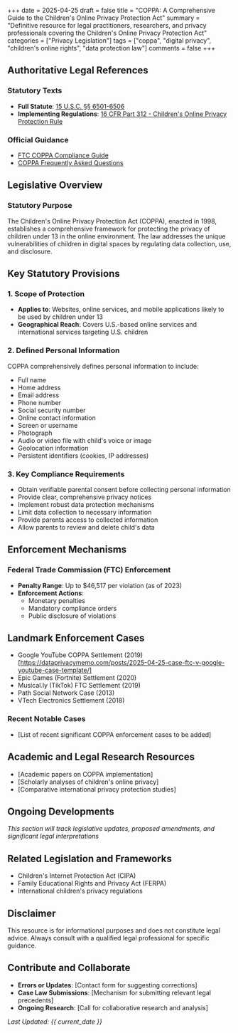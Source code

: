 +++
date = 2025-04-25
draft = false
title = "COPPA: A Comprehensive Guide to the Children's Online Privacy Protection Act"
summary = "Definitive resource for legal practitioners, researchers, and privacy professionals covering the Children's Online Privacy Protection Act"
categories = ["Privacy Legislation"]
tags = ["coppa", "digital privacy", "children's online rights", "data protection law"]
comments = false
+++

## Authoritative Legal References

### Statutory Texts
- **Full Statute**: [15 U.S.C. §§ 6501-6506](https://www.govinfo.gov/app/details/USCODE-2020-title15/USCODE-2020-title15-chap91)
- **Implementing Regulations**: [16 CFR Part 312 - Children's Online Privacy Protection Rule](https://www.ecfr.gov/current/title-16/part-312)

### Official Guidance
- [FTC COPPA Compliance Guide](https://www.ftc.gov/business-guidance/privacy-security/children%27s-privacy)
- [COPPA Frequently Asked Questions](https://www.ftc.gov/tips-advice/business-center/guidance/frequently-asked-questions-about-coppa)

## Legislative Overview

### Statutory Purpose
The Children's Online Privacy Protection Act (COPPA), enacted in 1998, establishes a comprehensive framework for protecting the privacy of children under 13 in the online environment. The law addresses the unique vulnerabilities of children in digital spaces by regulating data collection, use, and disclosure.

## Key Statutory Provisions

### 1. Scope of Protection
- **Applies to**: Websites, online services, and mobile applications likely to be used by children under 13
- **Geographical Reach**: Covers U.S.-based online services and international services targeting U.S. children

### 2. Defined Personal Information
COPPA comprehensively defines personal information to include:
- Full name
- Home address
- Email address
- Phone number
- Social security number
- Online contact information
- Screen or username
- Photograph
- Audio or video file with child's voice or image
- Geolocation information
- Persistent identifiers (cookies, IP addresses)

### 3. Key Compliance Requirements
- Obtain verifiable parental consent before collecting personal information
- Provide clear, comprehensive privacy notices
- Implement robust data protection mechanisms
- Limit data collection to necessary information
- Provide parents access to collected information
- Allow parents to review and delete child's data

## Enforcement Mechanisms

### Federal Trade Commission (FTC) Enforcement
- **Penalty Range**: Up to $46,517 per violation (as of 2023)
- **Enforcement Actions**: 
  * Monetary penalties
  * Mandatory compliance orders
  * Public disclosure of violations

## Landmark Enforcement Cases
- Google YouTube COPPA Settlement (2019)[https://dataprivacymemo.com/posts/2025-04-25-case-ftc-v-google-youtube-case-template/]
- Epic Games (Fortnite) Settlement (2020)
- Musical.ly (TikTok) FTC Settlement (2019)
- Path Social Network Case (2013)
- VTech Electronics Settlement (2018)

### Recent Notable Cases
- [List of recent significant COPPA enforcement cases to be added]

## Academic and Legal Research Resources
- [Academic papers on COPPA implementation]
- [Scholarly analyses of children's online privacy]
- [Comparative international privacy protection studies]

## Ongoing Developments
*This section will track legislative updates, proposed amendments, and significant legal interpretations*

## Related Legislation and Frameworks
- Children's Internet Protection Act (CIPA)
- Family Educational Rights and Privacy Act (FERPA)
- International children's privacy regulations

## Disclaimer
This resource is for informational purposes and does not constitute legal advice. Always consult with a qualified legal professional for specific guidance.

## Contribute and Collaborate
- **Errors or Updates**: [Contact form for suggesting corrections]
- **Case Law Submissions**: [Mechanism for submitting relevant legal precedents]
- **Ongoing Research**: [Call for collaborative research and analysis]

*Last Updated: {{ current_date }}*
